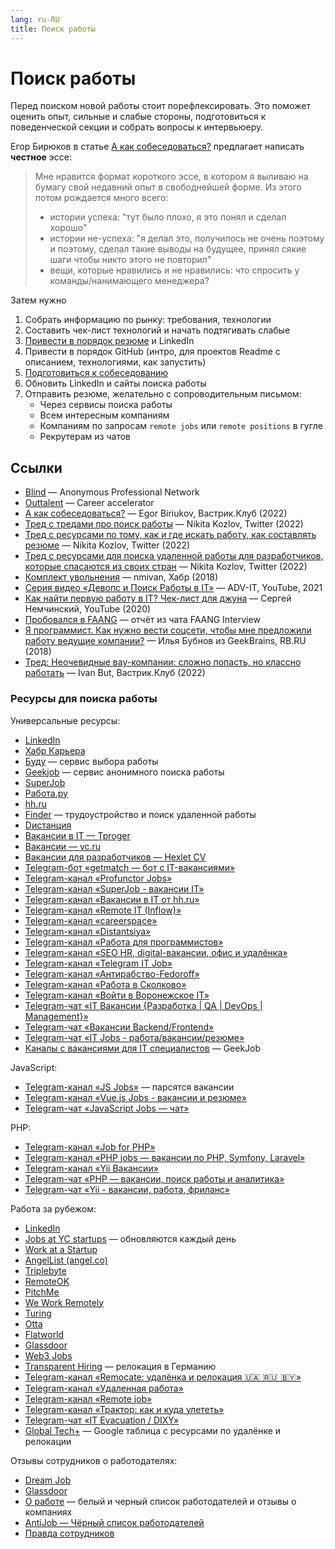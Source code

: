 ```yaml
---
lang: ru-RU
title: Поиск работы
---
```


# Поиск работы

Перед поиском новой работы стоит порефлексировать. Это поможет оценить опыт, сильные и слабые стороны, подготовиться к поведенческой секции и собрать вопросы к интервьюеру.

Егор Бирюков в статье [А как собеседоваться?](https://vas3k.club/post/15768/) предлагает написать **честное** эссе:

> Мне нравится формат короткого эссе, в котором я выливаю на бумагу свой недавний опыт в свободнейшей форме. Из этого потом рождается много всего:
>
> * истории успеха: "тут было плохо, я это понял и сделал хорошо"
> * истории не-успеха: "я делал это, получилось не очень поэтому и поэтому, сделал такие выводы на будущее, принял сякие шаги чтобы никто этого не повторил"
> * вещи, которые нравились и не нравились: что спросить у команды/нанимающего менеджера?

Затем нужно
1. Собрать информацию по рынку: требования, технологии
1. Составить чек-лист технологий и начать подтягивать слабые
1. [Привести в порядок резюме](/ru/work/job-search/cv.md) и LinkedIn
1. Привести в порядок GitHub (интро, для проектов Readme с описанием, технологиями, как запустить)
1. [Подготовиться к собеседованию](/ru/work/job-search/interview.md)
1. Обновить LinkedIn и сайты поиска работы
1. Отправить резюме, желательно с сопроводительным письмом:
   - Через сервисы поиска работы
   - Всем интересным компаниям
   - Компаниям по запросам `remote jobs` или `remote positions` в гугле
   - Рекрутерам из чатов

## Ссылки
- [Blind](https://www.teamblind.com/) — Anonymous Professional Network
- [Outtalent](https://outtalent.com/) — Career accelerator
- [А как собеседоваться?](https://vas3k.club/post/15768/) — Egor Biriukov, Вастрик.Клуб (2022)
- [Тред с тредами про поиск работы](https://twitter.com/kozlovzxc/status/1511997412474249216) — Nikita Kozlov, Twitter (2022)
- [Тред с ресурсами по тому, как и где искать работу, как составлять резюме](https://twitter.com/kozlovzxc/status/1511997412474249216) — Nikita Kozlov, Twitter (2022)
- [Тред с ресурсами для поиска удаленной работы для разработчиков, которые спасаются из своих стран](https://twitter.com/kozlovzxc/status/1501932904246513679) — Nikita Kozlov, Twitter (2022)
- [Комплект увольнения](https://twitter.com/kozlovzxc/status/1511997412474249216) — nmivan, Хабр (2018)
- [Серия видео «Девопс и Поиск Работы в IT»](https://www.youtube.com/watch?v=EHEfVNBf-wg&list=PLg5SS_4L6LYuu1RAT4l1tCkZrJzkIaNgL) — ADV-IT, YouTube, 2021
- [Как найти первую работу в IT? Чек-лист для джуна](https://www.youtube.com/watch?v=oLZuCGuAnsM) — Сергей Немчинский, YouTube (2020)
- [Пробовался в FAANG](https://docs.google.com/document/d/1c3xo5us0G8uMQVTWfm7xKpciRVvpj9p0YxmbW4pxmUI/edit) — отчёт из чата FAANG Interview
- [Я программист. Как нужно вести соцсети, чтобы мне предложили работу ведущие компании?](https://rb.ru/opinion/programmist-socseti/) — Илья Бубнов из GeekBrains, RB.RU (2018)
- [Тред: Неочевидные вау-компании: сложно попасть, но классно работать](https://vas3k.club/post/17395/) — Ivan But, Вастрик.Клуб (2022)

### Ресурсы для поиска работы

Универсальные ресурсы:
- [LinkedIn](https://www.linkedin.com)
- [Хабр Карьера](https://career.habr.com)
- [Буду](https://budu.jobs/) — сервис выбора работы
- [Geekjob](https://geekjob.ru/) — сервис анонимного поиска работы
- [SuperJob](https://superjob.ru/)
- [Работа.ру](https://rabota.ru/)
- [hh.ru](https://hh.ru)
- [Finder](https://finder.vc/) — трудоустройство и поиск удаленной работы
- [Dистанция](https://distantsiya.ru/)
- [Вакансии в IT — Tproger](https://tproger.ru/jobs/)
- [Вакансии — vc.ru](https://vc.ru/job)
- [Вакансии для разработчиков — Hexlet CV](https://cv.hexlet.io/vacancies)
- [Telegram-бот «getmatch — бот с IT-вакансиями»](https://t.me/g_jobbot)
- [Telegram-канал «Profunctor Jobs»](https://t.me/profunctor_jobs)
- [Telegram-канал «SuperJob - вакансии IT»](https://t.me/superjob_it)
- [Telegram-канал «Вакансии в IT от hh.ru»](https://t.me/hh_vacancy_development)
- [Telegram-канал «Remote IT (Inflow)»](https://t.me/Remoteit)
- [Telegram-канал «careerspace»](https://t.me/careerspace)
- [Telegram-канал «Distantsiya»](https://t.me/distantsiya)
- [Telegram-канал «Работа для программистов»](https://t.me/progjob)
- [Telegram-канал «SEO HR, digital-вакансии, офис и удалёнка»](https://t.me/seohr)
- [Telegram-канал «Telegram IT Job»](https://t.me/myjobit)
- [Telegram-канал «Антирабство-Fedoroff»](https://t.me/antirabstvoru)
- [Telegram-канал «Работа в Сколково»](https://t.me/jobskolkovo)
- [Telegram-канал «Войти в Воронежское IT»](https://t.me/vrnit_job)
- [Telegram-чат «IT Вакансии {Разработка | QA | DevOps | Management}»](https://t.me/jobGeeks)
- [Telegram-чат «Вакансии Backend/Frontend»](https://t.me/fordev)
- [Telegram-чат «IT Jobs - работа/вакансии/резюме»](https://t.me/itjobs_ru)
- [Каналы с вакансиями для IT специалистов](https://geekjob.ru/content/channels?fbclid=IwAR3_e2bLLfoA4YA5wapEFhw3duQB0jv5TWgB-fjYWiiw2AD1Hj8f843jYFo) — GeekJob

JavaScript:
- [Telegram-канал «JS Jobs»](https://t.me/g_jobbot) — парсятся вакансии
- [Telegram-канал «Vue.js Jobs - вакансии и резюме»](https://t.me/vuejs_jobs_feed)
- [Telegram-чат «JavaScript Jobs — чат»](https://t.me/javascript_jobs)

PHP:
- [Telegram-канал «Job for PHP»](https://t.me/jobforphp)
- [Telegram-канал «PHP jobs — вакансии по PHP, Symfony, Laravel»](https://t.me/phpdevjob)
- [Telegram-канал «Yii Вакансии»](https://t.me/yii_jobs)
- [Telegram-чат «PHP — вакансии, поиск работы и аналитика»](https://t.me/php_jobs)
- [Telegram-чат «Yii - вакансии, работа, фриланс»](https://t.me/yiijobs)

Работа за рубежом:
- [LinkedIn](https://www.linkedin.com)
- [Jobs at YC startups](https://news.ycombinator.com/jobs) — обновляются каждый день
- [Work at a Startup](https://www.workatastartup.com/)
- [AngelList (angel.co)](https://angel.co/jobs)
- [Triplebyte](https://triplebyte.com/)
- [RemoteOK](https://remoteok.com/)
- [PitchMe](https://pitchme.co/)
- [We Work Remotely](https://weworkremotely.com/)
- [Turing](https://www.turing.com/)
- [Otta](https://otta.com/)
- [Flatworld](https://flatworld.co/)
- [Glassdoor](https://www.glassdoor.com/Job/)
- [Web3 Jobs](https://web3.career/)
- [Transparent Hiring](https://www.transparent-hiring.com/ru/) — релокация в Германию
- [Telegram-канал «Remocate: удалёнка и релокация 🇺🇦 🇷🇺 🇧🇾»](https://t.me/evacuatejobs)
- [Telegram-канал «Удаленная работа»](https://t.me/remote_job_offers)
- [Telegram-канал «Remote job»](https://t.me/remote_job_offers)
- [Telegram-канал «Трактор: как и куда улететь»](https://t.me/tractor_job)
- [Telegram-чат «IT Evacuation / DIXY»](https://t.me/joinchat/AAAAAE3nUawZ4YX6AtDCFg)
- [Global Tech+](https://docs.google.com/spreadsheets/d/1j-Oru60-jq8IxzztKEXX90fwK6DCT4_LuTS_EMLnct8/htmlview?fbclid=IwAR1Qys4AGWvNSJ_x8cbYG8_21jHfjY1-sD9E3aqGf57yx-ZcxOQkpPfFTiQ) — Google таблица с ресурсами по удалёнке и релокации

Отзывы сотрудников о работодателях:
- [Dream Job](https://dreamjob.ru/)
- [Glassdoor](https://www.glassdoor.com/)
- [О работе](https://orabote.xyz/) — белый и черный список работодателей и отзывы о компаниях
- [AntiJob — Чёрный список работодателей](https://antijob.net/)
- [Правда сотрудников](https://pravda-sotrudnikov.ru/)
